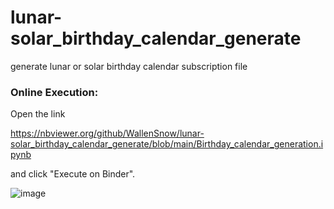 # lunar-solar_birthday_calendar_generate
generate lunar or solar birthday calendar subscription file

### Online Execution:
Open the link 

https://nbviewer.org/github/WallenSnow/lunar-solar_birthday_calendar_generate/blob/main/Birthday_calendar_generation.ipynb

and click "Execute on Binder".

![image](https://github.com/user-attachments/assets/4226b084-60b1-4137-9082-bd9c958f3a51)
